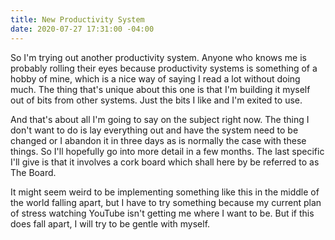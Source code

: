 ```yaml
---
title: New Productivity System
date: 2020-07-27 17:31:00 -04:00
---
```


So I'm trying out another productivity system.  Anyone who knows me is probably rolling their eyes because productivity systems is something of a hobby of mine, which is a nice way of saying I read a lot without doing much.  The thing that's unique about this one is that I'm building it myself out of bits from other systems.  Just the bits I like and I'm exited to use.

And that's about all I'm going to say on the subject right now.  The thing I don't want to do is lay everything out and have the system need to be changed or I abandon it in three days as is normally the case with these things. So I'll hopefully go into more detail in a few months.  The last specific I'll give is that it involves a cork board which shall here by be referred to as The Board. 

It might seem weird to be implementing something like this in the middle of the world falling apart, but I have to try something because my current plan of stress watching YouTube isn't getting me where I want to be.  But if this does fall apart, I will try to be gentle with myself.